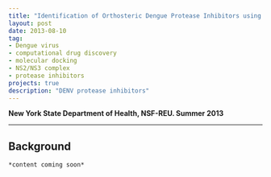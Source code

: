 ```yaml
---
title: "Identification of Orthosteric Dengue Protease Inhibitors using Computer-aided Drug Design"
layout: post
date: 2013-08-10
tag:
- Dengue virus
- computational drug discovery
- molecular docking
- NS2/NS3 complex
- protease inhibitors
projects: true
description: "DENV protease inhibitors"
---
```


**New York State Department of Health, NSF-REU. Summer 2013**

---

## Background

`*content coming soon*`

<!--
## Methods

## Results and Discussion

<!---
<img src="{{site.url}}/assets/images/hdscaplasmacell/gene_rank_plot8.png" style="border:none" width="638" />
--->
